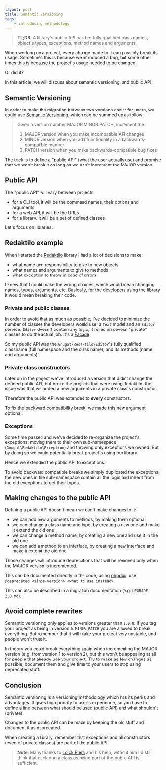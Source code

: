 ```yaml
---
layout: post
title: Semantic Versioning
tags:
    - introducing methodology
---
```


> **TL;DR**: A library's public API can be: fully qualified class names,
> object's types, exceptions, method names and arguments.

When working on a project, every change made to it can possibly break its usage.
Sometimes this is because we introduced a bug, but some other times this is
because the project's usage needed to be changed.

Or did it?

In this article, we will discuss about semantic versioning, and public API.

## Semantic Versioning

In order to make the migration between two versions easier for users, we could
use [Semantic Versioning](http://semver.org/), which can be summed up as follow:

> Given a version number MAJOR.MINOR.PATCH, increment the:
>
> 1. MAJOR version when you make incompatible API changes
> 2. MINOR version when you add functionality in a backwards-compatible manner
> 3. PATCH version when you make backwards-compatible bug fixes

The trick is to define a "public API" (what the user actually use) and promise
that we won't break it as long as we don't increment the MAJOR version.

## Public API

The "public API" will vary between projects:

* for a CLI tool, it will be the command names, their options and arguments
* for a web API, it will be the URLs
* for a library, it will be a set of defined classes

Let's focus on libraries.

## Redaktilo example

When I started the [Redaktilo](https://github.com/gnugat/redaktilo) library I
had a lot of decisions to make:

* what name and responsibility to give to new objects
* what names and arguments to give to methods
* what exception to throw in case of errors

I knew that I could make the wrong choices, which would mean changing names,
types, arguments, etc. Basically, for the developers using the library it would
mean breaking their code.

### Private and public classes

In order to avoid that as much as possible, I've decided to minimize the number
of classes the developers would use: a `Text` model and an `Editor` service.
`Editor` doesn't contain any logic, it relies on several "private" classes to do
the actual job. It's a [Facade](http://en.wikipedia.org/wiki/Facade_pattern).

So my public API was the `Gnugat\Redaktilo\Editor`'s fully qualified classname
(full namespace and the class name), and its methods (name and arguments).

### Private class constructors

Later on in the project we've introduced a version that didn't change the
defined public API, but broke the projects that were using Redaktilo: the issue
was that we added a new arguments in a private class's constructor.

Therefore the public API was extended to **every** constructors.

To fix the backward compatibility break, we made this new argument optional.

### Exceptions

Some time passed and we've decided to re-organize the project's exceptions:
moving them to their own sub-namespace (`Gnugat\Redaktilo\Exception`)
and throwing only exceptions we owned.
But by doing so we could potentially break project's using our library.

Hence we extended the public API to exceptions.

To avoid backward compatible breaks we simply duplicated the exceptions:
the new ones in the sub-namespace contain all the logic and inherit from the old
exceptions to get their types.

## Making changes to the public API

Defining a public API doesn't mean we can't make changes to it:

* we can add new arguments to methods, by making them optional
* we can change a class name and type, by creating a new one and make it extend the old one
* we can change a method name, by creating a new one and use it in the old one
* we can add a method to an interface, by creating a new interface and make it extend the old one

Those changes will introduce deprecations that will be removed only when the
MAJOR version is incremented.

This can be documented directly in the code, using [phpdoc](http://www.phpdoc.org/docs/latest/references/phpdoc/tags/deprecated.html):
use `@deprecated <since-version> <what to use instead>`.

This can also be described in a migration documentation (e.g. `UPGRADE-2.0.md`).

## Avoid complete rewrites

Semantic versioning only applies to versions greater than `1.0.0`: if you tag your project as
being in version `0.MINOR.PATCH` you are allowed to break everything. But
remember that it will make your project very unstable, and people won't trust
it.

In theory you could break everything again when incrementing the MAJOR version
(e.g. from version 1 to version 2), but this won't be appealing at all for
people that already use your project. Try to make as few changes as possible,
document them and give time to your users to stop using deprecated stuff.

## Conclusion

Semantic versioning is a versioning methodology which has its perks and
advantages. It gives high priority to user's experience, so you have to define a
line between what should be used (public API) and what shouldn't (private).

Changes to the public API can be made by keeping the old stuff and document it
as deprecated.

When creating a library, remember that exceptions and all constructors (even of
private classes) are part of the public API.

> **Note**: Many thanks to [Loïck Piera](http://loickpiera.com/) and his help,
> without him I'd still think that declaring a class as being part of the public
> API is sufficient.
